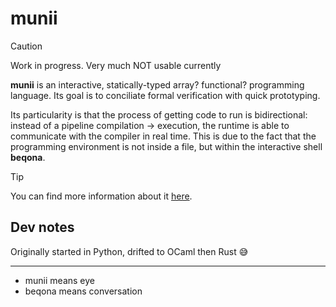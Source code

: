 # munii

>[!CAUTION]
> Work in progress. Very much NOT usable currently

**munii** is an interactive, statically-typed array? functional? programming language. Its goal is to conciliate formal verification with quick prototyping.

Its particularity is that the process of getting code to run is bidirectional: instead of a pipeline compilation → execution, the runtime is able to communicate with the compiler in real time. This is due to the fact that the programming environment is not inside a file, but within the interactive shell **beqona**.

> [!TIP]
> You can find more information about it [here](./spec/index.md).

## Dev notes

Originally started in Python, drifted to OCaml then Rust 😅

---

- munii means eye
- beqona means conversation
